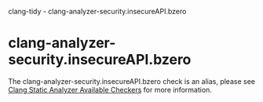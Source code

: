 clang-tidy - clang-analyzer-security.insecureAPI.bzero

</div>

<div class="meta"
http-equiv=refresh="5;URL=https://clang.llvm.org/docs/analyzer/checkers.html#security-insecureapi-bzero">

</div>

# clang-analyzer-security.insecureAPI.bzero

The clang-analyzer-security.insecureAPI.bzero check is an alias, please
see [Clang Static Analyzer Available
Checkers](https://clang.llvm.org/docs/analyzer/checkers.html#security-insecureapi-bzero)
for more information.
